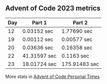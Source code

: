 ## Advent of Code 2023 metrics

| Day | Part 1 | Part 2 |
| --- | --- | --- |
| 12 | 0.03152 sec | 1.77690 sec |
| 19 | 0.00112 sec | 0.00577 sec |
| 20 | 0.03636 sec | 0.16358 sec |
| 22 | 41.31597 sec | 0.1163 sec |
| 23 | 18.01724 sec | 175.91483 sec |

More stats in [Advent of Code Personal Times](https://adventofcode.com/2023/leaderboard/self)